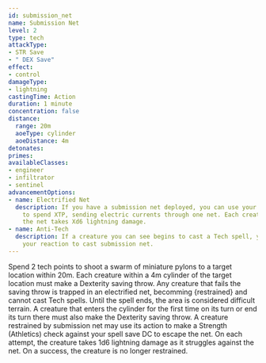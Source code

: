 ```yaml
---
id: submission_net
name: Submission Net
level: 2
type: tech
attackType:
- STR Save
- " DEX Save"
effect:
- control
damageType:
- lightning
castingTime: Action
duration: 1 minute
concentration: false
distance:
  range: 20m
  aoeType: cylinder
  aoeDistance: 4m
detonates: 
primes: 
availableClasses:
- engineer
- infiltrator
- sentinel
advancementOptions:
- name: Electrified Net
  description: If you have a submission net deployed, you can use your bonus action
    to spend XTP, sending electric currents through one net. Each creature within
    the net takes Xd6 lightning damage.
- name: Anti-Tech
  description: If a creature you can see begins to cast a Tech spell, you can use
    your reaction to cast submission net.
---
```

Spend 2 tech points to shoot a swarm of miniature pylons to a target location within 20m. Each creature within a 4m cylinder of the target location must make a Dexterity saving throw. Any creature that fails the saving throw is trapped in an electrified net, becomming {restrained} and cannot cast Tech spells.
Until the spell ends, the area is considered difficult terrain. A creature that enters the cylinder for the first time on its turn or end its turn there must also make the Dexterity saving throw.
A creature restrained by submission net may use its action to make a Strength (Athletics) check against your spell save DC to escape the net. On each attempt, the creature takes 1d6 lightning damage as it struggles against the net. On a success, the creature is no longer restrained.